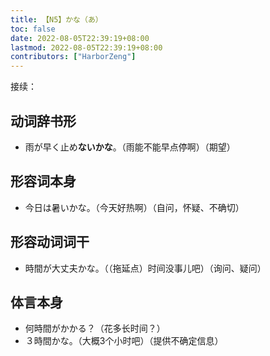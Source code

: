 ```yaml
---
title: 【N5】かな（あ）
toc: false
date: 2022-08-05T22:39:19+08:00
lastmod: 2022-08-05T22:39:19+08:00
contributors: ["HarborZeng"]
---
```


接续：

## 动词辞书形

  - 雨が早く止め**ないかな**。（雨能不能早点停啊）（期望）

## 形容词本身

  - 今日は暑いかな。（今天好热啊）（自问，怀疑、不确切）

## 形容动词词干

  - 時間が大丈夫かな。（（拖延点）时间没事儿吧）（询问、疑问）

## 体言本身

  - 何時間がかかる？（花多长时间？）
  - ３時間かな。（大概3个小时吧）（提供不确定信息）

